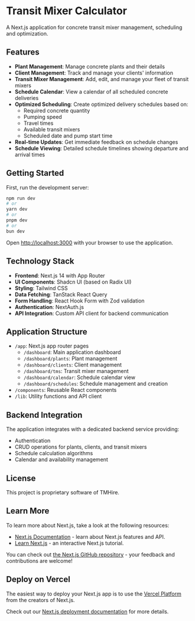 # Transit Mixer Calculator

A Next.js application for concrete transit mixer management, scheduling and optimization.

## Features

- **Plant Management**: Manage concrete plants and their details
- **Client Management**: Track and manage your clients' information
- **Transit Mixer Management**: Add, edit, and manage your fleet of transit mixers
- **Schedule Calendar**: View a calendar of all scheduled concrete deliveries
- **Optimized Scheduling**: Create optimized delivery schedules based on:
  - Required concrete quantity
  - Pumping speed
  - Travel times
  - Available transit mixers
  - Scheduled date and pump start time
- **Real-time Updates**: Get immediate feedback on schedule changes
- **Schedule Viewing**: Detailed schedule timelines showing departure and arrival times

## Getting Started

First, run the development server:

```bash
npm run dev
# or
yarn dev
# or
pnpm dev
# or
bun dev
```

Open [http://localhost:3000](http://localhost:3000) with your browser to use the application.

## Technology Stack

- **Frontend**: Next.js 14 with App Router
- **UI Components**: Shadcn UI (based on Radix UI)
- **Styling**: Tailwind CSS
- **Data Fetching**: TanStack React Query
- **Form Handling**: React Hook Form with Zod validation
- **Authentication**: NextAuth.js
- **API Integration**: Custom API client for backend communication

## Application Structure

- `/app`: Next.js app router pages
  - `/dashboard`: Main application dashboard
  - `/dashboard/plants`: Plant management
  - `/dashboard/clients`: Client management
  - `/dashboard/tms`: Transit mixer management
  - `/dashboard/calendar`: Schedule calendar view
  - `/dashboard/schedules`: Schedule management and creation
- `/components`: Reusable React components
- `/lib`: Utility functions and API client

## Backend Integration

The application integrates with a dedicated backend service providing:
- Authentication
- CRUD operations for plants, clients, and transit mixers
- Schedule calculation algorithms
- Calendar and availability management

## License

This project is proprietary software of TMHire.

## Learn More

To learn more about Next.js, take a look at the following resources:

- [Next.js Documentation](https://nextjs.org/docs) - learn about Next.js features and API.
- [Learn Next.js](https://nextjs.org/learn) - an interactive Next.js tutorial.

You can check out [the Next.js GitHub repository](https://github.com/vercel/next.js) - your feedback and contributions are welcome!

## Deploy on Vercel

The easiest way to deploy your Next.js app is to use the [Vercel Platform](https://vercel.com/new?utm_medium=default-template&filter=next.js&utm_source=create-next-app&utm_campaign=create-next-app-readme) from the creators of Next.js.

Check out our [Next.js deployment documentation](https://nextjs.org/docs/app/building-your-application/deploying) for more details.
